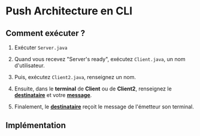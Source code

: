 # Push Architecture en CLI



## Comment exécuter ?

1. Exécuter <code>Server.java</code>

2. Quand vous recevez "Server's ready", exécutez <code>Client.java</code>,
un nom d'utilisateur.

3. Puis, exécutez <code>Client2.java</code>, renseignez un nom.

4. Ensuite, dans le <b>terminal</b> de <b>Client</b> ou de <b>Client2</b>, 
renseignez le <b><u>destinataire</u></b> et votre <b><u>message</u></b>.

5. Finalement, le <b><u>destinataire</u></b> reçoit le message de l'émetteur son terminal.

## Implémentation